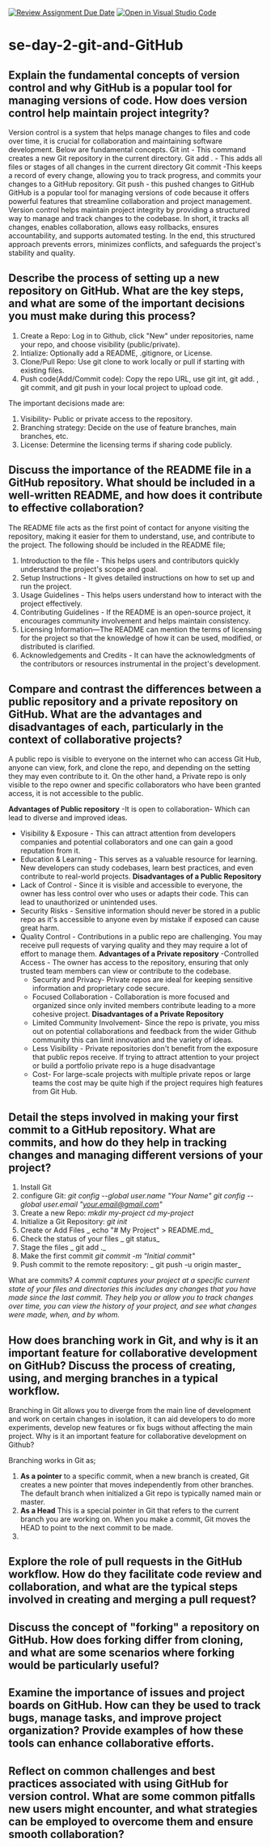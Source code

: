 [![Review Assignment Due Date](https://classroom.github.com/assets/deadline-readme-button-22041afd0340ce965d47ae6ef1cefeee28c7c493a6346c4f15d667ab976d596c.svg)](https://classroom.github.com/a/8wgCKhpZ)
[![Open in Visual Studio Code](https://classroom.github.com/assets/open-in-vscode-2e0aaae1b6195c2367325f4f02e2d04e9abb55f0b24a779b69b11b9e10269abc.svg)](https://classroom.github.com/online_ide?assignment_repo_id=15597729&assignment_repo_type=AssignmentRepo)
# se-day-2-git-and-GitHub
## Explain the fundamental concepts of version control and why GitHub is a popular tool for managing versions of code. How does version control help maintain project integrity?
Version control is a system that helps manage changes to files and code over time, it is crucial for collaboration and maintaining software development. Below are fundamental concepts.
Git int - This command creates a new Git repository in the current directory.
Git add . - This adds all files or stages of all changes in the current directory
Git commit -This keeps a record of every change, allowing you to track progress, and commits your changes to a GitHub repository.
Git push - this pushed changes to GitHub
GitHub is a popular tool for managing versions of code  because it offers powerful features that streamline collaboration and project management.
Version control helps maintain project integrity by providing a structured way to manage and track changes to the codebase. In short, it tracks all changes, enables collaboration, allows easy rollbacks, ensures accountability, and supports automated testing. In the end, this structured approach prevents errors, minimizes conflicts, and safeguards the project's stability and quality.
## Describe the process of setting up a new repository on GitHub. What are the key steps, and what are some of the important decisions you must make during this process?
1. Create a Repo: Log in to Github, click "New" under repositories, name your repo, and choose visibility (public/private).
2. Intialize: Optionally add a README, .gitignore, or License.
3. Clone/Pull Repo: Use git clone to work locally or pull if starting with existing files.
4. Push code(Add/Commit code): Copy the repo URL, use git int, git add. , git commit, and git push in your local project to upload code.

The important decisions made are:
1. Visibility- Public or private access to the repository.
2. Branching strategy: Decide on the use of feature branches, main branches, etc.
3. License: Determine the licensing terms if sharing code publicly.

## Discuss the importance of the README file in a GitHub repository. What should be included in a well-written README, and how does it contribute to effective collaboration?
The README file acts as the first point of contact for anyone visiting the repository, making it easier for them to understand, use, and contribute to the project.
The following should be included in the README file;
1. Introduction to the file - This helps users and contributors quickly understand the project's scope and goal.
2. Setup Instructions -  It gives detailed instructions on how to set up and run the project.
3. Usage Guidelines - This helps users understand how to interact with the project effectively.
4. Contributing Guidelines - If the README is an open-source project, it encourages community involvement and helps maintain consistency.
5. Licensing Information—The README can mention the terms of licensing for the project so that the knowledge of how it can be used, modified, or distributed is clarified.
6. Acknowledgements and Credits - It can have the acknowledgments of the contributors or resources instrumental in the project's development.

## Compare and contrast the differences between a public repository and a private repository on GitHub. What are the advantages and disadvantages of each, particularly in the context of collaborative projects?
A public repo is visible to everyone on the internet who can access Git Hub, anyone can view, fork, and clone the repo, and depending on the setting they may even contribute to it. On the other hand, a Private repo is only visible to the repo owner and specific collaborators who have been granted access, it is not accessible to the public.

  **Advantages of Public repository**
-It is open to collaboration- Which can lead to diverse and improved ideas.
- Visibility & Exposure - This can attract attention from developers companies and potential collaborators and one can gain a good reputation from it.
- Education & Learning - This serves as a valuable resource for learning. New developers can study codebases, learn best practices, and even contribute to real-world projects.
**Disadvantages of a Public Repository**
- Lack of Control - Since it is visible and accessible to everyone, the owner has less control over who uses or adapts their code. This can lead to unauthorized or unintended uses.
- Security Risks - Sensitive information should never be stored in a public repo as it's accessible to anyone even by mistake if exposed can cause great harm.
- Quality Control - Contributions in a public repo are challenging. You may receive pull requests of varying quality and they may require a lot of effort to manage them.
 **Advantages of a Private repository**
  -Controlled Access - The owner has access to the repository, ensuring that only trusted team members can view or contribute to the codebase.
  - Security and Privacy- Private repos are ideal for keeping sensitive information and proprietary code secure.
  - Focused Collaboration - Collaboration is more focused and organized since only invited members contribute leading to a more cohesive project.
  **Disadvantages of a Private Repository**
  - Limited Community Involvement- Since the repo is private, you miss out on potential collaborations and feedback from the wider Github community this can limit innovation and the   variety of ideas.
  - Less Visibility - Private repositories don't benefit from the exposure that public repos receive. If trying to attract attention to your project or build a portfolio private repo is a huge disadvantage
  - Cost- For large-scale projects with multiple private repos or large teams the cost may be quite high if the project requires high features from Git Hub.
    
## Detail the steps involved in making your first commit to a GitHub repository. What are commits, and how do they help in tracking changes and managing different versions of your project?
1. Install Git
2. configure Git:
   _git config --global user.name "Your Name"
   git config --global user.email "your.email@gmail.com"_
3. Create a new Repo:
   _mkdir my-project
   cd my-project_
4. Initialize a Git Repository:
   _git init_
5. Create or Add Files
  _ echo "# My Project" > README.md_
6. Check the status of your files
  _ git status_
7. Stage the files
  _ git add ._
8. Make the first commit
   _git commit -m "Initial commit"_
9. Push commit to the remote repository:
  _ git push -u origin master_

What are commits? _A commit captures your project at a specific current state of your files and directories this includes any changes that you have made since the last commit. They help you or allow you to track changes over time, you can view the history of your project, and see what changes were made, when, and by whom._

## How does branching work in Git, and why is it an important feature for collaborative development on GitHub? Discuss the process of creating, using, and merging branches in a typical workflow.
Branching in Git allows you to diverge from the main line of development and work on certain changes in isolation, it can aid developers to do more experiments, develop new features or fix bugs without affecting the main project.
Why is it an important feature for collaborative development on Github?

Branching works in Git as;
1. **As a pointer** to a specific commit, when a new branch is created, Git creates a new pointer that moves independently from other branches. The default branch when initialized a Git repo is typically named main or master.
2. **As a Head** This is a special pointer in Git that refers to the current branch you are working on. When you make a commit, Git moves the HEAD to point to the next commit to be made.
3. 
## Explore the role of pull requests in the GitHub workflow. How do they facilitate code review and collaboration, and what are the typical steps involved in creating and merging a pull request?

## Discuss the concept of "forking" a repository on GitHub. How does forking differ from cloning, and what are some scenarios where forking would be particularly useful?

## Examine the importance of issues and project boards on GitHub. How can they be used to track bugs, manage tasks, and improve project organization? Provide examples of how these tools can enhance collaborative efforts.

## Reflect on common challenges and best practices associated with using GitHub for version control. What are some common pitfalls new users might encounter, and what strategies can be employed to overcome them and ensure smooth collaboration?
